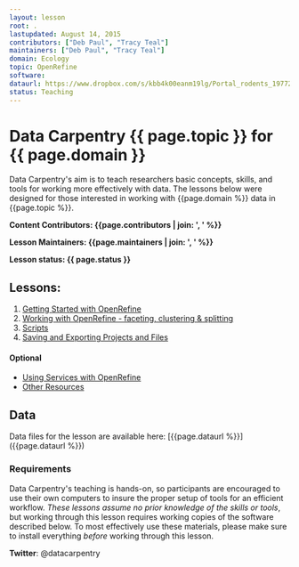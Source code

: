 ```yaml
---
layout: lesson
root: .
lastupdated: August 14, 2015
contributors: ["Deb Paul", "Tracy Teal"]
maintainers: ["Deb Paul", "Tracy Teal"]
domain: Ecology
topic: OpenRefine
software:
dataurl: https://www.dropbox.com/s/kbb4k00eanm19lg/Portal_rodents_19772002_scinameUUIDs.csv?dl=0
status: Teaching
---
```


<!-- USING THIS LESSON TEMPLATE -->
<!-- Lesson specific information is taken from the YAML header at the top of the page -->

<!-- THE LESSON INFORMATION -->


Data Carpentry {{ page.topic }} for {{ page.domain }}
=======

Data Carpentry's aim is to teach researchers basic concepts, skills,
and tools for working more effectively with data.
The lessons below were designed for those interested
in working with {{page.domain %}} data in {{page.topic %}}.


**Content Contributors: {{page.contributors | join: ', ' %}}**


**Lesson Maintainers: {{page.maintainers | join: ', ' %}}**


**Lesson status: {{ page.status }}**

<!--
  [Information on Lesson Status Categories]()
-->

<!-- ###### INDEX OF LESSONS ON THIS TOPIC ###### -->

## Lessons:


1. [Getting Started with OpenRefine](00-getting-started.html)
2. [Working with OpenRefine - faceting, clustering & splitting](01-working-with-openrefine.html)
3. [Scripts](02-scripts.html)
4. [Saving and Exporting Projects and Files](03-save-export.html)

#### Optional
- [Using Services with OpenRefine](04-services.html)
- [Other Resources](05-resources.html)

## Data

Data files for the lesson are available here: [{{page.dataurl %}}]({{page.dataurl %}})


### Requirements

Data Carpentry's teaching is hands-on, so participants are encouraged to use
their own computers to insure the proper setup of tools for an efficient workflow.
*These lessons assume no prior knowledge of the skills or tools*, but working
through this lesson requires working copies of the software described below.
To most effectively use these materials, please make sure to install everything
*before* working through this lesson.

<p><strong>Twitter</strong>: @datacarpentry
